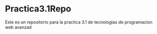 # Practica3.1Repo
Este es un repositorio para la practica 3.1 de tecnologias de programacion web avanzad
